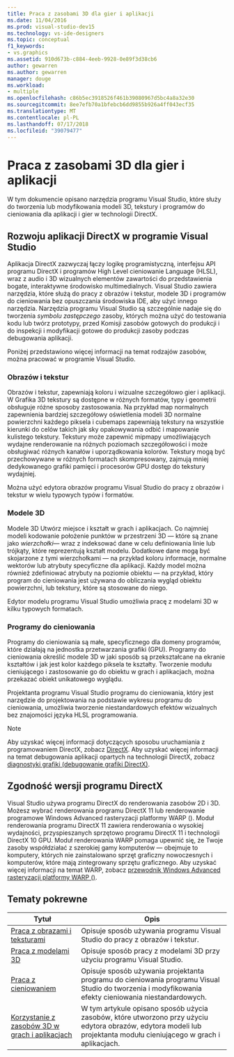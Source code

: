 ```yaml
---
title: Praca z zasobami 3D dla gier i aplikacji
ms.date: 11/04/2016
ms.prod: visual-studio-dev15
ms.technology: vs-ide-designers
ms.topic: conceptual
f1_keywords:
- vs.graphics
ms.assetid: 910d673b-c884-4eeb-9928-0e89f3d38cb6
author: gewarren
ms.author: gewarren
manager: douge
ms.workload:
- multiple
ms.openlocfilehash: c86b5ec3918526f461b39080967d5bc4a8a32e30
ms.sourcegitcommit: 8ee7efb70a1bfebcb6dd9855b926a4ff043ecf35
ms.translationtype: MT
ms.contentlocale: pl-PL
ms.lasthandoff: 07/17/2018
ms.locfileid: "39079477"
---
```

# <a name="work-with-3d-assets-for-games-and-apps"></a>Praca z zasobami 3D dla gier i aplikacji

W tym dokumencie opisano narzędzia programu Visual Studio, które służy do tworzenia lub modyfikowania modeli 3D, tekstury i programów do cieniowania dla aplikacji i gier w technologii DirectX.

## <a name="directx-app-development-in-visual-studio"></a>Rozwoju aplikacji DirectX w programie Visual Studio
 Aplikacja DirectX zazwyczaj łączy logikę programistyczną, interfejsu API programu DirectX i programów High Level cieniowanie Language (HLSL), wraz z audio i 3D wizualnych elementów zawartości do przedstawienia bogate, interaktywne środowisko multimedialnych. Visual Studio zawiera narzędzia, które służą do pracy z obrazów i tekstur, modele 3D i programów do cieniowania bez opuszczania środowiska IDE, aby użyć innego narzędzia. Narzędzia programu Visual Studio są szczególnie nadaje się do tworzenia *symbolu zastępczego* zasoby, których można użyć do testowania kodu lub twórz prototypy, przed Komisji zasobów gotowych do produkcji i do inspekcji i modyfikacji gotowe do produkcji zasoby podczas debugowania aplikacji.

 Poniżej przedstawiono więcej informacji na temat rodzajów zasobów, można pracować w programie Visual Studio.

### <a name="images-and-textures"></a>Obrazów i tekstur
 Obrazów i tekstur, zapewniają koloru i wizualne szczegółowo gier i aplikacji. W Grafika 3D tekstury są dostępne w różnych formatów, typy i geometrii obsługuje różne sposoby zastosowania. Na przykład map normalnych zapewnienia bardziej szczegółowy oświetlenia modeli 3D normalne powierzchni każdego piksela i cubemaps zapewniają tekstury na wszystkie kierunki do celów takich jak sky opakowywania odbić i mapowanie kulistego tekstury. Tekstury może zapewnić mipmapy umożliwiających wydajne renderowanie na różnych poziomach szczegółowości i może obsługiwać różnych kanałów i uporządkowania kolorów. Tekstury mogą być przechowywane w różnych formatach skompresowany, zajmują mniej dedykowanego grafiki pamięci i procesorów GPU dostęp do tekstury wydajniej.

 Można użyć edytora obrazów programu Visual Studio do pracy z obrazów i tekstur w wielu typowych typów i formatów.

### <a name="3d-models"></a>Modele 3D
 Modele 3D Utwórz miejsce i kształt w grach i aplikacjach. Co najmniej modeli kodowanie położenie punktów w przestrzeni 3D — które są znane jako *wierzchołki*— wraz z indeksować dane w celu definiowania linie lub trójkąty, które reprezentują kształt modelu. Dodatkowe dane mogą być skojarzone z tymi wierzchołkami — na przykład koloru informacje, normalne wektorów lub atrybuty specyficzne dla aplikacji. Każdy model można również zdefiniować atrybuty na poziomie obiektu — na przykład, który program do cieniowania jest używana do obliczania wygląd obiektu powierzchni, lub tekstury, które są stosowane do niego.

 Edytor modelu programu Visual Studio umożliwia pracę z modelami 3D w kilku typowych formatach.

### <a name="shaders"></a>Programy do cieniowania
 Programy do cieniowania są małe, specyficznego dla domeny programów, które działają na jednostka przetwarzania grafiki (GPU). Programy do cieniowania określić modele 3D w jaki sposób są przekształcane na ekranie kształtów i jak jest kolor każdego piksela te kształty. Tworzenie modułu cieniującego i zastosowanie go do obiektu w grach i aplikacjach, można przekazać obiekt unikatowego wyglądu.

 Projektanta programu Visual Studio programu do cieniowania, który jest narzędzie do projektowania na podstawie wykresu programu do cieniowania, umożliwia tworzenie niestandardowych efektów wizualnych bez znajomości języka HLSL programowania.

> [!NOTE]
> Aby uzyskać więcej informacji dotyczących sposobu uruchamiania z programowaniem DirectX, zobacz [DirectX](http://go.microsoft.com/fwlink/p/?LinkId=224633). Aby uzyskać więcej informacji na temat debugowania aplikacji opartych na technologii DirectX, zobacz [diagnostyki grafiki (debugowanie grafiki DirectX)](../debugger/visual-studio-graphics-diagnostics.md).

## <a name="directx-version-compatibility"></a>Zgodność wersji programu DirectX
 Visual Studio używa programu DirectX do renderowania zasobów 2D i 3D. Możesz wybrać renderowania programu DirectX 11 lub renderowanie programowe Windows Advanced rasteryzacji platformy WARP (). Moduł renderowania programu DirectX 11 zawiera renderowania o wysokiej wydajności, przyspieszanych sprzętowo programu DirectX 11 i technologii DirectX 10 GPU. Moduł renderowania WARP pomaga upewnić się, że Twoje zasoby współdziałać z szerokiej gamy komputerów — obejmuje to komputery, których nie zainstalowano sprzęt graficzny nowoczesnych i komputerów, które mają zintegrowany sprzętu graficznego. Aby uzyskać więcej informacji na temat WARP, zobacz [przewodnik Windows Advanced rasteryzacji platformy WARP ()](http://go.microsoft.com/fwlink/p/?LinkId=224634).

## <a name="related-topics"></a>Tematy pokrewne

|Tytuł|Opis|
|-----------|-----------------|
|[Praca z obrazami i teksturami](../designers/working-with-textures-and-images.md)|Opisuje sposób używania programu Visual Studio do pracy z obrazów i tekstur.|
|[Praca z modelami 3D](../designers/working-with-3-d-models.md)|Opisuje sposób pracy z modelami 3D przy użyciu programu Visual Studio.|
|[Praca z cieniowaniem](../designers/working-with-shaders.md)|Opisuje sposób używania projektanta programu do cieniowania programu Visual Studio do tworzenia i modyfikowania efekty cieniowania niestandardowych.|
|[Korzystanie z zasobów 3D w grach i aplikacjach](../designers/using-3-d-assets-in-your-game-or-app.md)|W tym artykule opisano sposób użycia zasobów, które utworzono przy użyciu edytora obrazów, edytora modeli lub projektanta modułu cieniującego w grach i aplikacjach.|